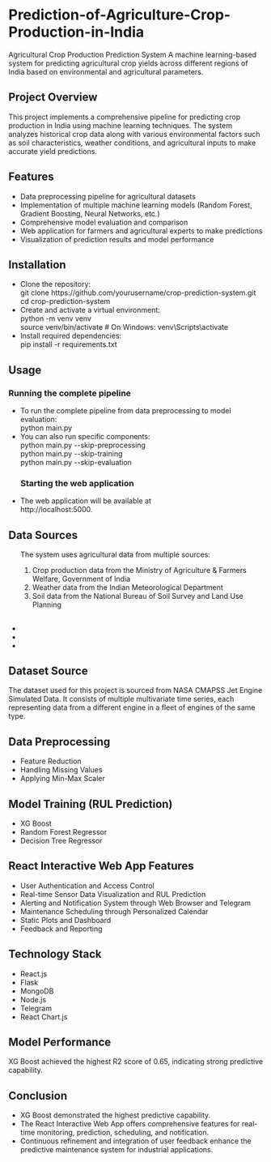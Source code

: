 # Prediction-of-Agriculture-Crop-Production-in-India
<!DOCTYPE html>
<html lang="en">
<head>
    <meta charset="UTF-8">
    <meta name="viewport" content="width=device-width, initial-scale=1.0">
</head>
<body>
Agricultural Crop Production Prediction System
A machine learning-based system for predicting agricultural crop yields across different regions of India based on environmental and agricultural parameters.
<h2>Project Overview</h2>
This project implements a comprehensive pipeline for predicting crop production in India using machine learning techniques. The system analyzes historical crop data along with various environmental factors such as soil characteristics, weather conditions, and agricultural inputs to make accurate yield predictions.
<h2>Features</h2>
<ul>
    <li>Data preprocessing pipeline for agricultural datasets</li>
    <li>Implementation of multiple machine learning models (Random Forest, Gradient Boosting, Neural Networks, etc.)</li>
    <li>Comprehensive model evaluation and comparison</li>
    <li>Web application for farmers and agricultural experts to make predictions</li>
    <li>Visualization of prediction results and model performance</li>
</ul>




<h2>Installation</h2>
<ul>
    <li>Clone the repository:<br>
git clone https://github.com/yourusername/crop-prediction-system.git<br>
cd crop-prediction-system
</li>
    <li>Create and activate a virtual environment:<br>
python -m venv venv<br>
source venv/bin/activate  # On Windows: venv\Scripts\activate</li>
    <li>Install required dependencies:<br>
pip install -r requirements.txt</li>
</ul>


<h2>Usage</h2>
<h3>Running the complete pipeline</h3>
<ul>
    <li>
      To run the complete pipeline from data preprocessing to model evaluation:<br>
      python main.py</li>
    <li>You can also run specific components:<br>
        python main.py --skip-preprocessing<br>
        python main.py --skip-training   <br>
        python main.py --skip-evaluation </li>
    <h3>Starting the web application</h3>
  <li>The web application will be available at <br> http://localhost:5000.</li>
  
</ul>








<h2>Data Sources</h2>
<ul>
  The system uses agricultural data from multiple sources:
<ol>
    <li>Crop production data from the Ministry of Agriculture & Farmers Welfare, Government of India</li>
    <li>Weather data from the Indian Meteorological Department</li>
    <li>Soil data from the National Bureau of Soil Survey and Land Use Planning</li>
</ol>
</ul>



<h2></h2>
<ul>
    <li></li>
    <li></li>
    <li></li>
</ul>
<h2>Dataset Source</h2>
<p>The dataset used for this project is sourced from NASA CMAPSS Jet Engine Simulated Data. It consists of multiple multivariate time series, each representing data from a different engine in a fleet of engines of the same type.</p>

<h2>Data Preprocessing</h2>
<ul>
    <li>Feature Reduction</li>
    <li>Handling Missing Values</li>
    <li>Applying Min-Max Scaler</li>
</ul>

<h2>Model Training (RUL Prediction)</h2>
<ul>
    <li>XG Boost</li>
    <li>Random Forest Regressor</li>
    <li>Decision Tree Regressor</li>
</ul>

<h2>React Interactive Web App Features</h2>
<ul>
    <li>User Authentication and Access Control</li>
    <li>Real-time Sensor Data Visualization and RUL Prediction</li>
    <li>Alerting and Notification System through Web Browser and Telegram</li>
    <li>Maintenance Scheduling through Personalized Calendar</li>
    <li>Static Plots and Dashboard</li>
    <li>Feedback and Reporting</li>
</ul>

<h2>Technology Stack</h2>
<ul>
    <li>React.js</li>
    <li>Flask</li>
    <li>MongoDB</li>
    <li>Node.js</li>
    <li>Telegram</li>
    <li>React Chart.js</li>
</ul>

<h2>Model Performance</h2>
<p>XG Boost achieved the highest R2 score of 0.65, indicating strong predictive capability.</p>

<h2>Conclusion</h2>
<ul>
    <li>XG Boost demonstrated the highest predictive capability.</li>
    <li>The React Interactive Web App offers comprehensive features for real-time monitoring, prediction, scheduling, and notification.</li>
    <li>Continuous refinement and integration of user feedback enhance the predictive maintenance system for industrial applications.</li>
</ul>
</body>
</html>
